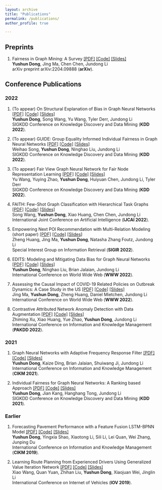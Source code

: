 ```yaml
---
layout: archive
title: "Publications"
permalink: /publications/
author_profile: true

---
```


## Preprints
1. Fairness in Graph Mining: A Survey [\[PDF\]](http://yushundong.github.io/files/fairness_survey.pdf) [\[Code\]](https://github.com/yushundong/Graph-Mining-Fairness-Data) [\[Slides\]](https://yushundong.github.io//publications/)<br>
**Yushun Dong**, Jing Ma, Chen Chen, Jundong Li <br>
arXiv preprint arXiv:2204.09888 (**arXiv**). 


## Conference Publications

### 2022
1. (To appear) On Structural Explanation of Bias in Graph Neural Networks [\[PDF\]](http://yushundong.github.io/files/kdd2022.pdf) [\[Code\]](https://yushundong.github.io//publications/) [\[Slides\]](https://yushundong.github.io//publications/)<br>
**Yushun Dong**, Song Wang, Yu Wang, Tyler Derr, Jundong Li <br>
SIGKDD Conference on Knowledge Discovery and Data Mining (**KDD 2022**). 

2. (To appear) GUIDE: Group Equality Informed Individual Fairness in Graph Neural Networks [\[PDF\]](http://yushundong.github.io/files/KDD22_group_individual.pdf) [\[Code\]](https://yushundong.github.io//publications/) [\[Slides\]](https://yushundong.github.io//publications/)<br>
Weihao Song, **Yushun Dong**, Ninghao Liu, Jundong Li <br>
SIGKDD Conference on Knowledge Discovery and Data Mining (**KDD 2022**). 

3. (To appear) Fair View Graph Neural Network for Fair Node Representation Learning [\[PDF\]](http://yushundong.github.io/files/kdd2022_yuwang.pdf) [\[Code\]](https://yushundong.github.io//publications/) [\[Slides\]](https://yushundong.github.io//publications/)<br>
Yu Wang, Yuying Zhao, **Yushun Dong**, Huiyuan Chen, Jundong Li, Tyler Derr <br>
SIGKDD Conference on Knowledge Discovery and Data Mining (**KDD 2022**). 

4. FAITH: Few-Shot Graph Classification with Hierarchical Task Graphs [\[PDF\]](http://yushundong.github.io/files/faith.pdf) [\[Code\]](https://github.com/SongW-SW/FAITH) [\[Slides\]](https://yushundong.github.io//publications/)<br>
Song Wang, **Yushun Dong**, Xiao Huang, Chen Chen, Jundong Li <br>
International Joint Conference on Artificial Intelligence (**IJCAI 2022**). 

5. Empowering Next POI Recommendation with Multi-Relation Modeling (short paper) [\[PDF\]](http://yushundong.github.io/files/poi.pdf) [\[Code\]](https://yushundong.github.io//publications/) [\[Slides\]](https://yushundong.github.io//publications/)<br>
Zheng Huang, Jing Ma, **Yushun Dong**, Natasha Zhang Foutz, Jundong Li <br>
Special Interest Group on Information Retrieval (**SIGIR 2022**). 

6. EDITS: Modeling and Mitigating Data Bias for Graph Neural Networks [\[PDF\]](http://yushundong.github.io/files/WWW2022_EDITS.pdf) [\[Code\]](https://github.com/yushundong/EDITS) [\[Slides\]](https://yushundong.github.io//publications/)<br>
**Yushun Dong**, Ninghao Liu, Brian Jalaian, Jundong Li <br>
International Conference on World Wide Web (**WWW 2022**). 

7. Assessing the Causal Impact of COVID-19 Related Policies on Outbreak Dynamics: A Case Study in the US [\[PDF\]](http://yushundong.github.io/files/WWW2022_causal.pdf) [\[Code\]](https://github.com/QIDSOD/COVID-19-Policy-Causal) [\[Slides\]](https://yushundong.github.io//publications/)<br>
Jing Ma, **Yushun Dong**, Zheng Huang, Daniel Mietchen, Jundong Li <br>
International Conference on World Wide Web (**WWW 2022**). 

8. Contrastive Attributed Network Anomaly Detection with Data Augmentation [\[PDF\]](http://yushundong.github.io/files/contrastive.pdf) [\[Code\]](https://github.com/zhiming-xu/conad) [\[Slides\]](https://yushundong.github.io//publications/)<br>
Zhiming Xu, Xiao Huang, Yue Zhao, **Yushun Dong**, Jundong Li <br>
International Conference on Information and Knowledge Management (**PAKDD 2022**). 


### 2021
1. Graph Neural Networks with Adaptive Frequency Response Filter [\[PDF\]](http://yushundong.github.io/files/cikm2021.pdf) [\[Code\]](https://github.com/yushundong/AdaGNN) [\[Slides\]](http://yushundong.github.io/files/slides_cikm2021.pdf)<br>
**Yushun Dong**, Kaize Ding, Brian Jalaian, Shuiwang Ji, Jundong Li <br>
International Conference on Information and Knowledge Management (**CIKM 2021**). 

2. Individual Fairness for Graph Neural Networks: A Ranking based Approach [\[PDF\]](http://yushundong.github.io/files/kdd2021.pdf) [\[Code\]](https://github.com/yushundong/REDRESS) [\[Slides\]](http://yushundong.github.io/files/slides_kdd2021.pdf)<br>
**Yushun Dong**, Jian Kang, Hanghang Tong, Jundong Li <br>
SIGKDD Conference on Knowledge Discovery and Data Mining (**KDD 2021**). 

### Earlier
1. Forecasting Pavement Performance with a Feature Fusion LSTM-BPNN Model [\[PDF\]](http://yushundong.github.io/files/cikm2019.pdf) [\[Code\]](https://yushundong.github.io//publications/) [\[Slides\]](https://yushundong.github.io//publications/)<br>
**Yushun Dong**, Yingxia Shao, Xiaotong Li, Sili Li, Lei Quan, Wei Zhang, Junping Du <br>
International Conference on Information and Knowledge Management (**CIKM 2019**). 

2. Learning Route Planning from Experienced Drivers Using Generalized Value Iteration Network [\[PDF\]](https://link.springer.com/chapter/10.1007/978-3-030-38651-1_9) [\[Code\]](https://yushundong.github.io//publications/) [\[Slides\]](https://yushundong.github.io//publications/)<br>
Xiao Wang, Quan Yuan, Zhihan Liu, **Yushun Dong**, Xiaojuan Wei, Jinglin Li <br>
International Conference on Internet of Vehicles (**IOV 2019**). 


